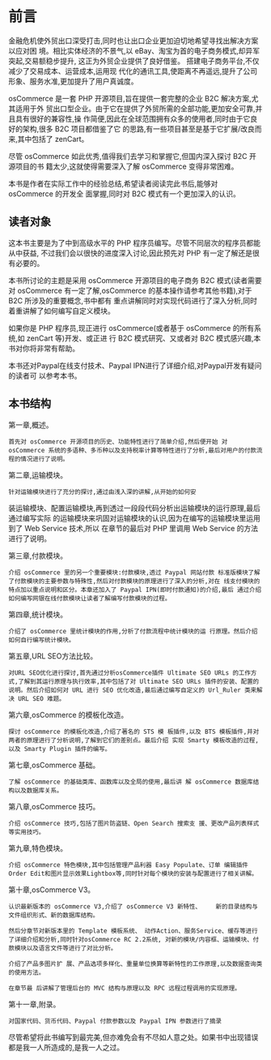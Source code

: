 # 前言

金融危机使外贸出口深受打击,同时也让出口企业更加迫切地希望寻找出解决方案以应对困 境。相比实体经济的不景气,以 eBay、淘宝为首的电子商务模式,却异军突起,交易额稳步提升, 这正为外贸企业提供了良好借鉴。 搭建电子商务平台,不仅减少了交易成本、运营成本,运用现 代化的通讯工具,使距离不再遥远,提升了公司形象、服务水准,更加提升了用户真诚度。

osCommerce 是一套 PHP 开源项目,旨在提供一套完整的企业 B2C 解决方案,尤其适用于外 贸出口型企业。由于它在提供了外贸所需的全部功能,更加安全可靠,并且具有很好的兼容性,操 作简便,因此在全球范围拥有众多的使用者,同时由于它良好的架构,很多 B2C 项目都借鉴了它 的思路,有一些项目甚至是基于它扩展/改良而来,其中包括了 zenCart。

尽管 osCommerce 如此优秀,值得我们去学习和掌握它,但国内深入探讨 B2C 开源项目的书 籍太少,这就使得需要深入了解 osCommerce 变得非常困难。

本书是作者在实际工作中的经验总结,希望读者阅读完此书后,能够对 osCommerce 的开发全 面掌握,同时对 B2C 模式有一个更加深入的认识。

## 读者对象

这本书主要是为了中到高级水平的 PHP 程序员编写。尽管不同层次的程序员都能从中获益, 不过我们会以很快的进度深入讨论,因此预先对 PHP 有一定了解还是很有必要的。

本书所讨论的主题是采用 osCommerce 开源项目的电子商务 B2C 模式(读者需要对 osCommerce 有一定了解,osCommerce 的基本操作请参考其他书籍),对于 B2C 所涉及的重要概念,书中都有 重点讲解同时对实现代码进行了深入分析,同时着重讲解了如何编写自定义模块。

如果你是 PHP 程序员,现正进行 osCommerce(或者基于 osCommerce 的所有系统,如 zenCart 等)开发、或正进 行 B2C 模式研究、又或者对 B2C 模式感兴趣,本书对你将非常有帮助。

本书还对Paypal在线支付技术、Paypal IPN进行了详细介绍,对Paypal开发有疑问的读者可 以参考本书。

## 本书结构

第一章,概述。

    首先对 osCommerce 开源项目的历史、功能特性进行了简单介绍,然后便开始 对 osCommerce 系统的多语种、多币种以及支持税率计算等特性进行了分析,最后对用户的付款流 程的情况进行了说明。

第二章,运输模块。

    针对运输模块进行了充分的探讨,通过由浅入深的讲解,从开始的如何安
装运输模块、配置运输模块,再到透过一段段代码分析出运输模块的运行原理,最后通过编写实际 的运输模块来巩固对运输模块的认识,因为在编写的运输模块里运用到了 Web Service 技术,所以 在章节的最后对 PHP 里调用 Web Service 的方法进行了说明。

第三章,付款模块。

    介绍 osCommerce 里的另一个重要模块:付款模块,透过 Paypal 网站付款 标准版模块了解了付款模块的主要参数与特殊性,然后对付款模块的原理进行了深入的分析,对在 线支付模块的特点加以重点说明和区分。本章还加入了 Paypal IPN(即时付款通知)的介绍,最后 通过介绍如何编写网银在线付款模块让读者了解编写付款模块的过程。

第四章,统计模块。

    介绍了 osCommerce 里统计模块的作用,分析了付款流程中统计模块的运 行原理。然后介绍如何自行编写统计模块。

第五章,URL SEO方法比较。

    对URL SEO优化进行探讨,首先通过分析osCommerce插件 Ultimate SEO URLs 的工作方式,了解到其运行原理与执行效率,其中包括了对 Ultimate SEO URLs 插件的安装、配置的说明。然后介绍如何对 URL 进行 SEO 优化改造,最后通过编写自定义的 Url_Ruler 类来解决 URL SEO 难题。

第六章,osCommerce 的模板化改造。

    探讨 osCommerce 的模板化改造,介绍了著名的 STS 模 板插件,以及 BTS 模板插件,并对两者的原理进行了分析说明,了解到它们的差别点。最后介绍 实现 Smarty 模板改造的过程,以及 Smarty Plugin 插件的编写。

第七章,osCommerce 基础。

    了解 osCommerce 的基础类库、函数库以及全局的使用,最后讲 解 osCommerce 数据库结构以及数据库关系。

第八章,osCommerce 技巧。

    介绍 osCommerce 技巧,包括了图片防盗链、Open Search 搜索支 援、更改产品列表样式等实用技巧。

第九章,特色模块。

    介绍 osCommerce 特色模块,其中包括管理产品利器 Easy Populate、订单 编辑插件Order Edit和图片显示效果Lightbox等,同时针对每个模块的安装与配置进行了相关讲解。 

第十章,osCommerce V3。

    认识最新版本的 osCommerce V3,介绍了 osCommerce V3 新特性、    新的目录结构与文件组织形式、新的数据库结构。

    然后分章节对新版本里的 Template 模板系统、 动作Action、服务Service、缓存等进行了详细介绍和分析,同时针对osCommerce RC 2.2系统, 对新的模块/内容框、运输模块、付款模块以及语言文件等进行了对比分析。

    介绍了产品多图片扩 展、产品选项多样化、重量单位换算等新特性的工作原理,以及数据查询类的使用方法。

    在章节最 后讲解了管理后台的 MVC 结构与原理以及 RPC 远程过程调用的实现原理。

第十一章,附录。

    对国家代码、货币代码、Paypal 付款参数以及 Paypal IPN 参数进行了摘录

尽管希望将此书编写到最完美,但亦难免会有不尽如人意之处。如果书中出现错误都是我一人所造成的,是我一人之过。